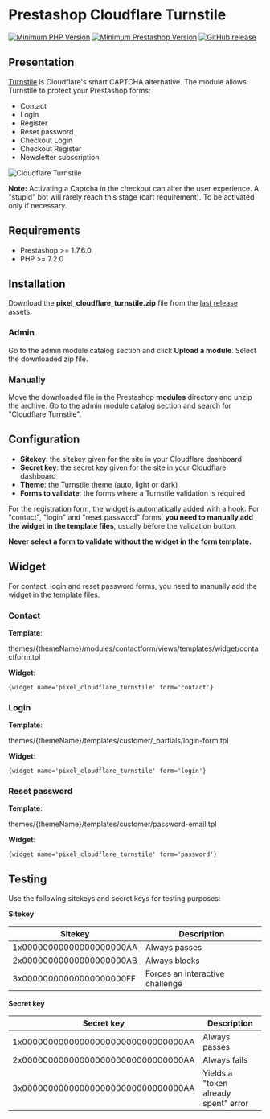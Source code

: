 # Prestashop Cloudflare Turnstile

[![Minimum PHP Version](https://img.shields.io/badge/php-%3E%3D%207.2-green)](https://php.net/)
[![Minimum Prestashop Version](https://img.shields.io/badge/prestashop-%3E%3D%201.7.6.0-green)](https://www.prestashop.com)
[![GitHub release](https://img.shields.io/github/v/release/Pixel-Open/prestashop-cloudflare-turnstile)](https://github.com/Pixel-Open/prestashop-cloudflare-turnstile/releases)

## Presentation

[Turnstile](https://developers.cloudflare.com/turnstile/) is Cloudflare's smart CAPTCHA alternative. The module allows Turnstile to protect your Prestashop forms:

- Contact
- Login
- Register
- Reset password
- Checkout Login
- Checkout Register
- Newsletter subscription

![Cloudflare Turnstile](screenshot.png)

**Note:** Activating a Captcha in the checkout can alter the user experience. A "stupid" bot will rarely reach this stage (cart requirement). To be activated only if necessary.

## Requirements

- Prestashop >= 1.7.6.0
- PHP >= 7.2.0

## Installation

Download the **pixel_cloudflare_turnstile.zip** file from the [last release](https://github.com/Pixel-Open/prestashop-cloudflare-turnstile/releases/latest) assets.

### Admin

Go to the admin module catalog section and click **Upload a module**. Select the downloaded zip file.

### Manually

Move the downloaded file in the Prestashop **modules** directory and unzip the archive. Go to the admin module catalog section and search for "Cloudflare Turnstile".

## Configuration

- **Sitekey**: the sitekey given for the site in your Cloudflare dashboard
- **Secret key**: the secret key given for the site in your Cloudflare dashboard
- **Theme**: the Turnstile theme (auto, light or dark)
- **Forms to validate**: the forms where a Turnstile validation is required

For the registration form, the widget is automatically added with a hook. For "contact", "login" and "reset password" forms, **you need to manually add the widget in the template files**, usually before the validation button.

**Never select a form to validate without the widget in the form template.**

## Widget

For contact, login and reset password forms, you need to manually add the widget in the template files.

### Contact

**Template**:

themes/{themeName}/modules/contactform/views/templates/widget/contactform.tpl

**Widget**:

```smarty
{widget name='pixel_cloudflare_turnstile' form='contact'}
```

### Login

**Template**:

themes/{themeName}/templates/customer/_partials/login-form.tpl

**Widget**:

```smarty
{widget name='pixel_cloudflare_turnstile' form='login'}
```

### Reset password

**Template**:

themes/{themeName}/templates/customer/password-email.tpl

**Widget**:

```smarty
{widget name='pixel_cloudflare_turnstile' form='password'}
```

## Testing

Use the following sitekeys and secret keys for testing purposes:

**Sitekey**

| Sitekey                  | Description                     |
|--------------------------|---------------------------------|
| 1x00000000000000000000AA | Always passes                   |
| 2x00000000000000000000AB | Always blocks                   |
| 3x00000000000000000000FF | Forces an interactive challenge |

**Secret key**

| Secret key                          | Description                          |
|-------------------------------------|--------------------------------------|
| 1x0000000000000000000000000000000AA | Always passes                        |
| 2x0000000000000000000000000000000AA | Always fails                         |
| 3x0000000000000000000000000000000AA | Yields a "token already spent" error |